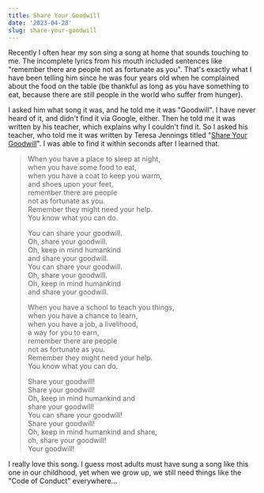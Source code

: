 ```yaml
---
title: Share Your Goodwill
date: '2023-04-28'
slug: share-your-goodwill
---
```


Recently I often hear my son sing a song at home that sounds touching to me. The
incomplete lyrics from his mouth included sentences like "remember there are
people not as fortunate as you". That's exactly what I have been telling him
since he was four years old when he complained about the food on the table (be
thankful as long as you have something to eat, because there are still people in
the world who suffer from hunger).

I asked him what song it was, and he told me it was "Goodwill". I have never
heard of it, and didn't find it via Google, either. Then he told me it was
written by his teacher, which explains why I couldn't find it. So I asked his
teacher, who told me it was written by Teresa Jennings titled "[Share Your
Goodwill](https://www.musick8.com/html/current_tune.php?numbering=52&songorder=4)".
I was able to find it within seconds after I learned that.

> When you have a place to sleep at night,  
> when you have some food to eat,  
> when you have a coat to keep you warm,  
> and shoes upon your feet,  
> remember there are people  
> not as fortunate as you.  
> Remember they might need your help.  
> You know what you can do.
>
> You can share your goodwill.  
> Oh, share your goodwill.  
> Oh, keep in mind humankind  
> and share your goodwill.  
> You can share your goodwill.  
> Oh, share your goodwill.  
> Oh, keep in mind humankind  
> and share your goodwill.
>
> When you have a school to teach you things,  
> when you have a chance to learn,  
> when you have a job, a livelihood,  
> a way for you to earn,  
> remember there are people  
> not as fortunate as you.  
> Remember they might need your help.  
> You know what you can do.
>
> Share your goodwill!  
> Share your goodwill!  
> Oh, keep in mind humankind and  
> share your goodwill!  
> You can share your goodwill!  
> Share your goodwill!  
> Oh, keep in mind humankind and share,  
> oh, share your goodwill!  
> Your goodwill!

I really love this song. I guess most adults must have sung a song like this one
in our childhood, yet when we grow up, we still need things like the "Code of
Conduct" everywhere...

<!--#
It also reminds me of this line in "The Great Gatsby":

“Whenever you feel like criticizing any one [...] just remember that all the people in this world haven't had the advantages that you've had.”
-->

